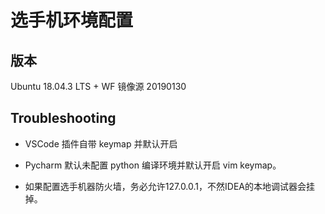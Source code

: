 # 选手机环境配置

## 版本

Ubuntu 18.04.3 LTS + WF 镜像源 20190130

## Troubleshooting

* VSCode 插件自带 keymap 并默认开启

* Pycharm 默认未配置 python 编译环境并默认开启 vim keymap。

* 如果配置选手机器防火墙，务必允许127.0.0.1，不然IDEA的本地调试器会挂掉。

